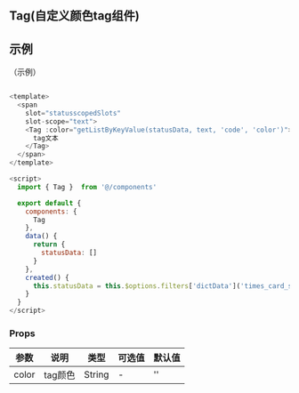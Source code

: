 ## Tag(自定义颜色tag组件)

## 示例

（示例）

```javascript

<template>
  <span
    slot="statusscopedSlots"
    slot-scope="text">
    <Tag :color="getListByKeyValue(statusData, text, 'code', 'color')">
      tag文本
    </Tag>
  </span>
</template>

<script>
  import { Tag }  from '@/components'

  export default {
    components: {
      Tag
    },
    data() {
      return {
        statusData: []
      }
    },
    created() {
      this.statusData = this.$options.filters['dictData']('times_card_status')
    }
  }
</script>

```

### Props

| 参数    | 说明    | 类型     | 可选值 | 默认值 |
| ----- | ----- | ------ | --- | --- |
| color | tag颜色 | String | -   | ''  |

